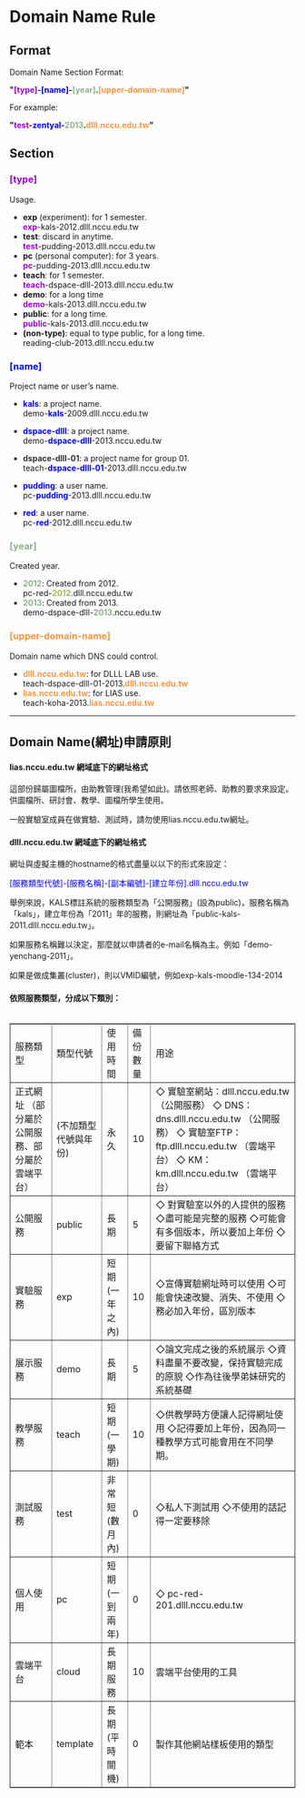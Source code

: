 Domain Name Rule
=======

## Format

Domain Name Section Format:

**"<font color="#9b00d3">[type]</font>-<font color="#0000ff">[name]</font>-<font color="#8fb08c">[year]</font>.<font color="#f79646">[upper-domain-name]</font>"**

For example:

**"<font color="#9b00d3">test</font>-<font color="#0000ff">zentyal</font>-<font color="#8fb08c">2013</font>.<font color="#f79646">dlll.nccu.edu.tw</font>"**

## Section

### <font color="#9b00d3">[type]</font>

Usage.

*   **exp** (experiment): for 1 semester.   
    <font color="#9b00d3">**exp**</font>-kals-2012.dlll.nccu.edu.tw
*   **test**: discard in anytime.  
    <font color="#9b00d3">**test**</font>-pudding-2013.dlll.nccu.edu.tw
*   **pc** (personal computer): for 3 years.  
    <font color="#9b00d3">**pc**</font>-pudding-2013.dlll.nccu.edu.tw
*   **teach**: for 1 semester.  
    **<font color="#9b00d3">teach</font>**-dspace-dlll-2013.dlll.nccu.edu.tw
*   **demo**: for a long time  
    **<font color="#9b00d3">demo</font>**-kals-2013.dlll.nccu.edu.tw
*   **public**: for a long time.  
    **<font color="#9b00d3">public</font>**-kals-2013.dlll.nccu.edu.tw
*   **(non-type)**: equal to type public, for a long time.  
    reading-club-2013.dlll.nccu.edu.tw  

### <font color="#0000ff">[name]</font>

Project name or user’s name.

*   **<font color="#0000ff">kals</font>**: a project name.  
    demo-<font color="#0000ff">**kals**</font>-2009.dlll.nccu.edu.tw  

*   **<font color="#0000ff">dspace-dlll</font>**: a project name.  
    demo-<font color="#0000ff">**dspace-dlll**</font>-2013.nccu.edu.tw  

*   **<font color="#333333">dspace-dlll-01</font>**: a project name for group 01.  
    teach-<font color="#0000ff">**dspace-dlll-01**</font>-2013.dlll.nccu.edu.tw
*   <font color="#0000ff">**pudding**</font>: a user name.  
    pc-<font color="#0000ff">**pudding**</font>-2013.dlll.nccu.edu.tw
*   **<font color="#0000ff">red</font>**: a user name.  
    pc-<font color="#0000ff">**red**</font>-2012.dlll.nccu.edu.tw

### <font color="#8fb08c">[year]</font>

Created year.

*   <font color="#8fb08c">**2012**</font>: Created from 2012.  
    pc-red-<font color="#9bbb59">**2012**</font>.dlll.nccu.edu.tw
*   <font color="#8fb08c">**2013**</font>: Created from 2013.  
    demo-dspace-dlll-<font color="#8fb08c">**2013**</font>.nccu.edu.tw  

### <font color="#f79646">[upper-domain-name]</font>

Domain name which DNS could control.

*   **<font color="#f79646">dlll.nccu.edu.tw</font>**: for DLLL LAB use.  
    teach-dspace-dlll-01-2013.<font color="#f79646">**dlll.nccu.edu.tw**  
    </font>
*   **<font color="#f79646">lias.nccu.edu.tw</font>**: for LIAS use.  
    teach-koha-2013.**<font color="#f79646">lias.nccu.edu.tw</font>**

----

## Domain Name(網址)申請原則

#### lias.nccu.edu.tw 網域底下的網址格式

這部份歸屬圖檔所，由助教管理(我希望如此)。請依照老師、助教的要求來設定。供圖檔所、研討會、教學、圖檔所學生使用。

一般實驗室成員在做實驗、測試時，請勿使用lias.nccu.edu.tw網址。

#### dlll.nccu.edu.tw 網域底下的網址格式

網址與虛擬主機的hostname的格式盡量以以下的形式來設定：

<span style="color: #0000ff;">[服務類型代號]-[服務名稱]-[副本編號]-[建立年份].dlll.nccu.edu.tw</span>

舉例來說，KALS標註系統的服務類型為「公開服務」(設為public)，服務名稱為「kals」，建立年份為「2011」年的服務，則網址為「public-kals-2011.dlll.nccu.edu.tw」。

如果服務名稱難以決定，那麼就以申請者的e-mail名稱為主。例如「demo-yenchang-2011」。

如果是做成集叢(cluster)，則以VMID編號，例如exp-kals-moodle-134-2014

#### 依照服務類型，分成以下類別：

<table style="border: 5px  height: 100%; width: 100%;" frame="border" rules="all" align="left">

<tbody>

<tr>

<td>服務類型</td>

<td>類型代號</td>

<td>使用時間</td>

<td>備份數量</td>

<td>用途</td>

</tr>

<tr>

<td>正式網址  
（部分屬於公開服務、部分屬於雲端平台）</td>

<td>(不加類型代號與年份)</td>

<td>永久</td>

<td>10</td>

<td>◇ 實驗室網站：dlll.nccu.edu.tw （公開服務）  
◇ DNS：dns.dlll.nccu.edu.tw （公開服務）  
◇ 實驗室FTP：ftp.dlll.nccu.edu.tw （雲端平台）  
◇ KM：km.dlll.nccu.edu.tw （雲端平台）<span style="color: #000000; font-family: Verdana, Arial, Helvetica, sans-serif; font-size: 11px;">  
</span></td>

</tr>

<tr>

<td>公開服務</td>

<td>public</td>

<td>長期</td>

<td>5</td>

<td>◇ 對實驗室以外的人提供的服務  
◇盡可能是完整的服務  
◇可能會有多個版本，所以要加上年份  
◇要留下聯絡方式</td>

</tr>

<tr>

<td>實驗服務</td>

<td>exp</td>

<td>短期(一年之內)</td>

<td>10</td>

<td>◇宣傳實驗網址時可以使用  
◇可能會快速改變、消失、不使用  
◇務必加入年份，區別版本</td>

</tr>

<tr>

<td>展示服務</td>

<td>demo</td>

<td>長期</td>

<td>5</td>

<td>◇論文完成之後的系統展示  
◇資料盡量不要改變，保持實驗完成的原貌  
◇作為往後學弟妹研究的系統基礎</td>

</tr>

<tr>

<td>教學服務</td>

<td>teach</td>

<td>短期(一學期)</td>

<td>10</td>

<td>◇供教學時方便讓人記得網址使用  
◇記得要加上年份，因為同一種教學方式可能會用在不同學期。</td>

</tr>

<tr>

<td>測試服務</td>

<td>test</td>

<td>非常短(數月內)</td>

<td>0</td>

<td>◇私人下測試用  
◇不使用的話記得一定要移除</td>

</tr>

<tr>

<td>個人使用</td>

<td>pc</td>

<td>短期(一到兩年)</td>

<td>0</td>

<td>◇ pc-red-201.dlll.nccu.edu.tw</td>

</tr>

<tr>

<td>雲端平台</td>

<td>cloud</td>

<td>長期服務</td>

<td>10</td>

<td>雲端平台使用的工具</td>

</tr>

<tr>

<td>範本</td>

<td>template</td>

<td>長期(平時關機)</td>

<td>0</td>

<td>製作其他網站樣板使用的類型</td>

</tr>

</tbody>

</table>